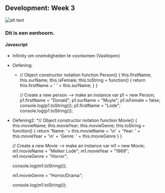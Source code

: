 ## Development: Week 3
![alt text](https://s-media-cache-ak0.pinimg.com/564x/c3/3f/fa/c33ffac80ec16553ec8694b6b4617667.jpg "Unicorn")
### Dit is een eenhoorn.

#### Javascript

* Infinity om oneindigheden te voorkomen (Vastlopen)

* Oefening:
    * // Object constructor notation
      function Person() {
        this.firstName;
        this.surName;
        this.isFemale;
        this.toString = function() {
          return this.firstName + ' ' + this.surName;
        }
      }

      // Create a new person --> make an instance
      var p1 = new Person;
      p1.firstName = "Donald";
      p1.surName = "Muyle";
      p1.isFemale = false;
      console.log(p1.toString());
      p1.firstName = "Lode";
      console.log(p1.toString());

* Oefening2:
    *// Object constructor notation
     function Movie() {
       this.movieName;
       this.movieYear;
       this.movieGenre;
       this.toString = function() {
         return 'Name: '+ this.movieName + '\n' + 'Year: ' + this.movieYear + '\n' + 'Genre: ' + this.movieGenre   }
     }

     // Create a new Movie --> make an instance
     var m1 = new Movie;
     m1.movieName = "Melker Lode";
     m1.movieYear = "1969";
     m1.movieGenre = "Horror";

     console.log(m1.toString());

     m1.movieGenre = "Horror/Drama";

     console.log(m1.toString());


